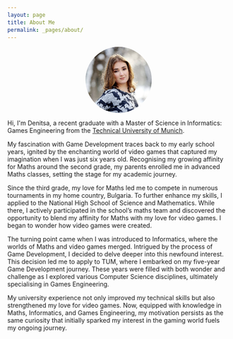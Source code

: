 ```yaml
---
layout: page
title: About Me
permalink: _pages/about/
---
```


<img src="/assets/images/cv_photo_oval.png" style="display: block; margin: 0 auto; width: 150px; height: 150px; border-radius: 50%;">

Hi, I'm Denitsa, a recent graduate with a Master of Science in Informatics: Games Engineering from the [Technical University of Munich](https://www.tum.de/en/).

My fascination with Game Development traces back to my early school years, ignited by the enchanting world of video games that captured my imagination when I was just six years old. Recognising my growing affinity for Maths around the second grade, my parents enrolled me in advanced Maths classes, setting the stage for my academic journey.

Since the third grade, my love for Maths led me to compete in numerous tournaments in my home country, Bulgaria. To further enhance my skills, I applied to the National High School of Science and Mathematics. While there, I actively participated in the school’s maths team and discovered the opportunity to blend my affinity for Maths with my love for video games. I began to wonder how video games were created.

The turning point came when I was introduced to Informatics, where the worlds of Maths and video games merged. Intrigued by the process of Game Development, I decided to delve deeper into this newfound interest. This decision led me to apply to TUM, where I embarked on my five-year Game Development journey. These years were filled with both wonder and challenge as I explored various Computer Science disciplines, ultimately specialising in Games Engineering.

My university experience not only improved my technical skills but also strengthened my love for video games. Now, equipped with knowledge in Maths, Informatics, and Games Engineering, my motivation persists as the same curiosity that initially sparked my interest in the gaming world fuels my ongoing journey.